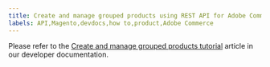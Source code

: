 ```yaml
---
title: Create and manage grouped products using REST API for Adobe Commerce
labels: API,Magento,devdocs,how to,product,Adobe Commerce
---
```


Please refer to the [Create and manage grouped products tutorial](https://devdocs.magento.com/guides/v2.4/rest/tutorials/grouped-product/create-and-manage-grouped-products.html) article in our developer documentation.
